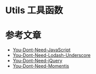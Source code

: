 # Utils 工具函数

# 参考文章

- [You-Dont-Need-JavaScript](https://github.com/you-dont-need/You-Dont-Need-JavaScript)
- [You-Dont-Need-Lodash-Underscore](https://github.com/you-dont-need/You-Dont-Need-Lodash-Underscore)
- [You-Dont-Need-jQuery](https://github.com/nefe/You-Dont-Need-jQuery)
- [You-Dont-Need-Momentjs](https://github.com/you-dont-need/You-Dont-Need-Momentjs)
